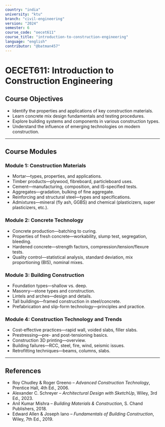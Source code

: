 ```yaml
---
country: "india"
university: "ktu"
branch: "civil-engineering"
version: "2024"
semester: 6
course_code: "oecet611"
course_title: "introduction-to-construction-engineering"
language: "english"
contributor: "@batman457"
---
```


# OECET611: Introduction to Construction Engineering

## Course Objectives
- Identify the properties and applications of key construction materials.
- Learn concrete mix design fundamentals and testing procedures.
- Explore building systems and components in various construction types.
- Understand the influence of emerging technologies on modern construction.

---

## Course Modules

### Module 1: Construction Materials
- Mortar—types, properties, and applications.
- Timber products—plywood, fibreboard, particleboard uses.
- Cement—manufacturing, composition, and IS-specified tests.
- Aggregates—gradation, bulking of fine aggregate.
- Reinforcing and structural steel—types and specifications.
- Admixtures—mineral (fly ash, GGBS) and chemical (plasticizers, super plasticizers, etc.).

### Module 2: Concrete Technology
- Concrete production—batching to curing.
- Properties of fresh concrete—workability, slump test, segregation, bleeding.
- Hardened concrete—strength factors, compression/tension/flexure tests.
- Quality control—statistical analysis, standard deviation, mix proportioning (BIS), nominal mixes.

### Module 3: Building Construction
- Foundation types—shallow vs. deep.
- Masonry—stone types and construction.
- Lintels and arches—design and details.
- Tall buildings—framed construction in steel/concrete.
- Prefabrication and slip-form technology—principles and practice.

### Module 4: Construction Technology and Trends
- Cost-effective practices—rapid wall, voided slabs, filler slabs.
- Prestressing—pre- and post-tensioning basics.
- Construction 3D printing—overview.
- Building failures—RCC, steel, fire, wind, seismic issues.
- Retrofitting techniques—beams, columns, slabs.

---

## References

- Roy Chudley & Roger Greeno – *Advanced Construction Technology*, Prentice Hall, 4th Ed., 2006.
- Alexander C. Schreyer – *Architectural Design with SketchUp*, Wiley, 3rd Ed., 2023.
- Anil Kumar Mishra – *Building Materials & Construction*, S. Chand Publishers, 2018.
- Edward Allen & Joseph Iano – *Fundamentals of Building Construction*, Wiley, 7th Ed., 2019.
